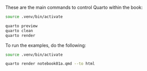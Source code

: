These are the main commands to control Quarto within the book:

```sh
source .venv/bin/activate

quarto preview
quarto clean
quarto render
```

To run the examples, do the following:

```sh
source .venv/bin/activate

quarto render notebook01a.qmd --to html
```
